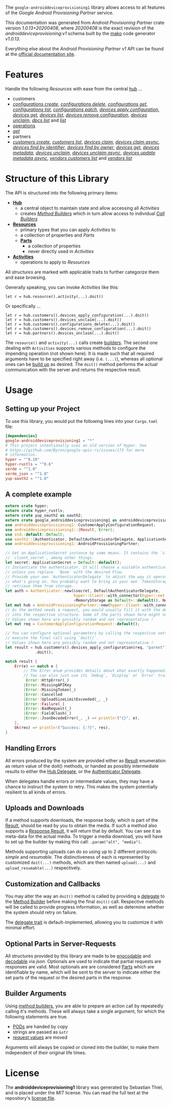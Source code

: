 <!---
DO NOT EDIT !
This file was generated automatically from 'src/mako/api/README.md.mako'
DO NOT EDIT !
-->
The `google-androiddeviceprovisioning1` library allows access to all features of the *Google Android Provisioning Partner* service.

This documentation was generated from *Android Provisioning Partner* crate version *1.0.13+20200408*, where *20200408* is the exact revision of the *androiddeviceprovisioning:v1* schema built by the [mako](http://www.makotemplates.org/) code generator *v1.0.13*.

Everything else about the *Android Provisioning Partner* *v1* API can be found at the
[official documentation site](https://developers.google.com/zero-touch/).
# Features

Handle the following *Resources* with ease from the central [hub](https://docs.rs/google-androiddeviceprovisioning1/1.0.13+20200408/google_androiddeviceprovisioning1/struct.AndroidProvisioningPartner.html) ... 

* customers
 * [*configurations create*](https://docs.rs/google-androiddeviceprovisioning1/1.0.13+20200408/google_androiddeviceprovisioning1/struct.CustomerConfigurationCreateCall.html), [*configurations delete*](https://docs.rs/google-androiddeviceprovisioning1/1.0.13+20200408/google_androiddeviceprovisioning1/struct.CustomerConfigurationDeleteCall.html), [*configurations get*](https://docs.rs/google-androiddeviceprovisioning1/1.0.13+20200408/google_androiddeviceprovisioning1/struct.CustomerConfigurationGetCall.html), [*configurations list*](https://docs.rs/google-androiddeviceprovisioning1/1.0.13+20200408/google_androiddeviceprovisioning1/struct.CustomerConfigurationListCall.html), [*configurations patch*](https://docs.rs/google-androiddeviceprovisioning1/1.0.13+20200408/google_androiddeviceprovisioning1/struct.CustomerConfigurationPatchCall.html), [*devices apply configuration*](https://docs.rs/google-androiddeviceprovisioning1/1.0.13+20200408/google_androiddeviceprovisioning1/struct.CustomerDeviceApplyConfigurationCall.html), [*devices get*](https://docs.rs/google-androiddeviceprovisioning1/1.0.13+20200408/google_androiddeviceprovisioning1/struct.CustomerDeviceGetCall.html), [*devices list*](https://docs.rs/google-androiddeviceprovisioning1/1.0.13+20200408/google_androiddeviceprovisioning1/struct.CustomerDeviceListCall.html), [*devices remove configuration*](https://docs.rs/google-androiddeviceprovisioning1/1.0.13+20200408/google_androiddeviceprovisioning1/struct.CustomerDeviceRemoveConfigurationCall.html), [*devices unclaim*](https://docs.rs/google-androiddeviceprovisioning1/1.0.13+20200408/google_androiddeviceprovisioning1/struct.CustomerDeviceUnclaimCall.html), [*dpcs list*](https://docs.rs/google-androiddeviceprovisioning1/1.0.13+20200408/google_androiddeviceprovisioning1/struct.CustomerDpcListCall.html) and [*list*](https://docs.rs/google-androiddeviceprovisioning1/1.0.13+20200408/google_androiddeviceprovisioning1/struct.CustomerListCall.html)
* [operations](https://docs.rs/google-androiddeviceprovisioning1/1.0.13+20200408/google_androiddeviceprovisioning1/struct.Operation.html)
 * [*get*](https://docs.rs/google-androiddeviceprovisioning1/1.0.13+20200408/google_androiddeviceprovisioning1/struct.OperationGetCall.html)
* partners
 * [*customers create*](https://docs.rs/google-androiddeviceprovisioning1/1.0.13+20200408/google_androiddeviceprovisioning1/struct.PartnerCustomerCreateCall.html), [*customers list*](https://docs.rs/google-androiddeviceprovisioning1/1.0.13+20200408/google_androiddeviceprovisioning1/struct.PartnerCustomerListCall.html), [*devices claim*](https://docs.rs/google-androiddeviceprovisioning1/1.0.13+20200408/google_androiddeviceprovisioning1/struct.PartnerDeviceClaimCall.html), [*devices claim async*](https://docs.rs/google-androiddeviceprovisioning1/1.0.13+20200408/google_androiddeviceprovisioning1/struct.PartnerDeviceClaimAsyncCall.html), [*devices find by identifier*](https://docs.rs/google-androiddeviceprovisioning1/1.0.13+20200408/google_androiddeviceprovisioning1/struct.PartnerDeviceFindByIdentifierCall.html), [*devices find by owner*](https://docs.rs/google-androiddeviceprovisioning1/1.0.13+20200408/google_androiddeviceprovisioning1/struct.PartnerDeviceFindByOwnerCall.html), [*devices get*](https://docs.rs/google-androiddeviceprovisioning1/1.0.13+20200408/google_androiddeviceprovisioning1/struct.PartnerDeviceGetCall.html), [*devices metadata*](https://docs.rs/google-androiddeviceprovisioning1/1.0.13+20200408/google_androiddeviceprovisioning1/struct.PartnerDeviceMetadataCall.html), [*devices unclaim*](https://docs.rs/google-androiddeviceprovisioning1/1.0.13+20200408/google_androiddeviceprovisioning1/struct.PartnerDeviceUnclaimCall.html), [*devices unclaim async*](https://docs.rs/google-androiddeviceprovisioning1/1.0.13+20200408/google_androiddeviceprovisioning1/struct.PartnerDeviceUnclaimAsyncCall.html), [*devices update metadata async*](https://docs.rs/google-androiddeviceprovisioning1/1.0.13+20200408/google_androiddeviceprovisioning1/struct.PartnerDeviceUpdateMetadataAsyncCall.html), [*vendors customers list*](https://docs.rs/google-androiddeviceprovisioning1/1.0.13+20200408/google_androiddeviceprovisioning1/struct.PartnerVendorCustomerListCall.html) and [*vendors list*](https://docs.rs/google-androiddeviceprovisioning1/1.0.13+20200408/google_androiddeviceprovisioning1/struct.PartnerVendorListCall.html)




# Structure of this Library

The API is structured into the following primary items:

* **[Hub](https://docs.rs/google-androiddeviceprovisioning1/1.0.13+20200408/google_androiddeviceprovisioning1/struct.AndroidProvisioningPartner.html)**
    * a central object to maintain state and allow accessing all *Activities*
    * creates [*Method Builders*](https://docs.rs/google-androiddeviceprovisioning1/1.0.13+20200408/google_androiddeviceprovisioning1/trait.MethodsBuilder.html) which in turn
      allow access to individual [*Call Builders*](https://docs.rs/google-androiddeviceprovisioning1/1.0.13+20200408/google_androiddeviceprovisioning1/trait.CallBuilder.html)
* **[Resources](https://docs.rs/google-androiddeviceprovisioning1/1.0.13+20200408/google_androiddeviceprovisioning1/trait.Resource.html)**
    * primary types that you can apply *Activities* to
    * a collection of properties and *Parts*
    * **[Parts](https://docs.rs/google-androiddeviceprovisioning1/1.0.13+20200408/google_androiddeviceprovisioning1/trait.Part.html)**
        * a collection of properties
        * never directly used in *Activities*
* **[Activities](https://docs.rs/google-androiddeviceprovisioning1/1.0.13+20200408/google_androiddeviceprovisioning1/trait.CallBuilder.html)**
    * operations to apply to *Resources*

All *structures* are marked with applicable traits to further categorize them and ease browsing.

Generally speaking, you can invoke *Activities* like this:

```Rust,ignore
let r = hub.resource().activity(...).doit()
```

Or specifically ...

```ignore
let r = hub.customers().devices_apply_configuration(...).doit()
let r = hub.customers().devices_unclaim(...).doit()
let r = hub.customers().configurations_delete(...).doit()
let r = hub.customers().devices_remove_configuration(...).doit()
let r = hub.partners().devices_unclaim(...).doit()
```

The `resource()` and `activity(...)` calls create [builders][builder-pattern]. The second one dealing with `Activities` 
supports various methods to configure the impending operation (not shown here). It is made such that all required arguments have to be 
specified right away (i.e. `(...)`), whereas all optional ones can be [build up][builder-pattern] as desired.
The `doit()` method performs the actual communication with the server and returns the respective result.

# Usage

## Setting up your Project

To use this library, you would put the following lines into your `Cargo.toml` file:

```toml
[dependencies]
google-androiddeviceprovisioning1 = "*"
# This project intentionally uses an old version of Hyper. See
# https://github.com/Byron/google-apis-rs/issues/173 for more
# information.
hyper = "^0.10"
hyper-rustls = "^0.6"
serde = "^1.0"
serde_json = "^1.0"
yup-oauth2 = "^1.0"
```

## A complete example

```Rust
extern crate hyper;
extern crate hyper_rustls;
extern crate yup_oauth2 as oauth2;
extern crate google_androiddeviceprovisioning1 as androiddeviceprovisioning1;
use androiddeviceprovisioning1::CustomerApplyConfigurationRequest;
use androiddeviceprovisioning1::{Result, Error};
use std::default::Default;
use oauth2::{Authenticator, DefaultAuthenticatorDelegate, ApplicationSecret, MemoryStorage};
use androiddeviceprovisioning1::AndroidProvisioningPartner;

// Get an ApplicationSecret instance by some means. It contains the `client_id` and 
// `client_secret`, among other things.
let secret: ApplicationSecret = Default::default();
// Instantiate the authenticator. It will choose a suitable authentication flow for you, 
// unless you replace  `None` with the desired Flow.
// Provide your own `AuthenticatorDelegate` to adjust the way it operates and get feedback about 
// what's going on. You probably want to bring in your own `TokenStorage` to persist tokens and
// retrieve them from storage.
let auth = Authenticator::new(&secret, DefaultAuthenticatorDelegate,
                              hyper::Client::with_connector(hyper::net::HttpsConnector::new(hyper_rustls::TlsClient::new())),
                              <MemoryStorage as Default>::default(), None);
let mut hub = AndroidProvisioningPartner::new(hyper::Client::with_connector(hyper::net::HttpsConnector::new(hyper_rustls::TlsClient::new())), auth);
// As the method needs a request, you would usually fill it with the desired information
// into the respective structure. Some of the parts shown here might not be applicable !
// Values shown here are possibly random and not representative !
let mut req = CustomerApplyConfigurationRequest::default();

// You can configure optional parameters by calling the respective setters at will, and
// execute the final call using `doit()`.
// Values shown here are possibly random and not representative !
let result = hub.customers().devices_apply_configuration(req, "parent")
             .doit();

match result {
    Err(e) => match e {
        // The Error enum provides details about what exactly happened.
        // You can also just use its `Debug`, `Display` or `Error` traits
         Error::HttpError(_)
        |Error::MissingAPIKey
        |Error::MissingToken(_)
        |Error::Cancelled
        |Error::UploadSizeLimitExceeded(_, _)
        |Error::Failure(_)
        |Error::BadRequest(_)
        |Error::FieldClash(_)
        |Error::JsonDecodeError(_, _) => println!("{}", e),
    },
    Ok(res) => println!("Success: {:?}", res),
}

```
## Handling Errors

All errors produced by the system are provided either as [Result](https://docs.rs/google-androiddeviceprovisioning1/1.0.13+20200408/google_androiddeviceprovisioning1/enum.Result.html) enumeration as return value of 
the doit() methods, or handed as possibly intermediate results to either the 
[Hub Delegate](https://docs.rs/google-androiddeviceprovisioning1/1.0.13+20200408/google_androiddeviceprovisioning1/trait.Delegate.html), or the [Authenticator Delegate](https://docs.rs/yup-oauth2/*/yup_oauth2/trait.AuthenticatorDelegate.html).

When delegates handle errors or intermediate values, they may have a chance to instruct the system to retry. This 
makes the system potentially resilient to all kinds of errors.

## Uploads and Downloads
If a method supports downloads, the response body, which is part of the [Result](https://docs.rs/google-androiddeviceprovisioning1/1.0.13+20200408/google_androiddeviceprovisioning1/enum.Result.html), should be
read by you to obtain the media.
If such a method also supports a [Response Result](https://docs.rs/google-androiddeviceprovisioning1/1.0.13+20200408/google_androiddeviceprovisioning1/trait.ResponseResult.html), it will return that by default.
You can see it as meta-data for the actual media. To trigger a media download, you will have to set up the builder by making
this call: `.param("alt", "media")`.

Methods supporting uploads can do so using up to 2 different protocols: 
*simple* and *resumable*. The distinctiveness of each is represented by customized 
`doit(...)` methods, which are then named `upload(...)` and `upload_resumable(...)` respectively.

## Customization and Callbacks

You may alter the way an `doit()` method is called by providing a [delegate](https://docs.rs/google-androiddeviceprovisioning1/1.0.13+20200408/google_androiddeviceprovisioning1/trait.Delegate.html) to the 
[Method Builder](https://docs.rs/google-androiddeviceprovisioning1/1.0.13+20200408/google_androiddeviceprovisioning1/trait.CallBuilder.html) before making the final `doit()` call. 
Respective methods will be called to provide progress information, as well as determine whether the system should 
retry on failure.

The [delegate trait](https://docs.rs/google-androiddeviceprovisioning1/1.0.13+20200408/google_androiddeviceprovisioning1/trait.Delegate.html) is default-implemented, allowing you to customize it with minimal effort.

## Optional Parts in Server-Requests

All structures provided by this library are made to be [enocodable](https://docs.rs/google-androiddeviceprovisioning1/1.0.13+20200408/google_androiddeviceprovisioning1/trait.RequestValue.html) and 
[decodable](https://docs.rs/google-androiddeviceprovisioning1/1.0.13+20200408/google_androiddeviceprovisioning1/trait.ResponseResult.html) via *json*. Optionals are used to indicate that partial requests are responses 
are valid.
Most optionals are are considered [Parts](https://docs.rs/google-androiddeviceprovisioning1/1.0.13+20200408/google_androiddeviceprovisioning1/trait.Part.html) which are identifiable by name, which will be sent to 
the server to indicate either the set parts of the request or the desired parts in the response.

## Builder Arguments

Using [method builders](https://docs.rs/google-androiddeviceprovisioning1/1.0.13+20200408/google_androiddeviceprovisioning1/trait.CallBuilder.html), you are able to prepare an action call by repeatedly calling it's methods.
These will always take a single argument, for which the following statements are true.

* [PODs][wiki-pod] are handed by copy
* strings are passed as `&str`
* [request values](https://docs.rs/google-androiddeviceprovisioning1/1.0.13+20200408/google_androiddeviceprovisioning1/trait.RequestValue.html) are moved

Arguments will always be copied or cloned into the builder, to make them independent of their original life times.

[wiki-pod]: http://en.wikipedia.org/wiki/Plain_old_data_structure
[builder-pattern]: http://en.wikipedia.org/wiki/Builder_pattern
[google-go-api]: https://github.com/google/google-api-go-client

# License
The **androiddeviceprovisioning1** library was generated by Sebastian Thiel, and is placed 
under the *MIT* license.
You can read the full text at the repository's [license file][repo-license].

[repo-license]: https://github.com/Byron/google-apis-rsblob/master/LICENSE.md

